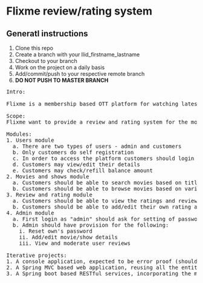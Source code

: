 # Flixme review/rating system

## Generatl instructions

1. Clone this repo
1. Create a branch with your llid_firstname_lastname
1. Checkout to your branch
1. Work on the project on a daily basis
1. Add/commit/push to your respective remote branch
1. **DO NOT PUSH TO MASTER BRANCH**

<pre>
Intro:

Flixme is a membership based OTT platform for watching latest movies and TV shows. People can do a self registration to access their favorite movies and shows. The platform is a pre-paid system, where in the user will deposite a fixed amount, and they will be charged for the amount of usage (in minutes) of the platform. Once the balance reaches a threshold, they will be notified for refilling the amount.

Scope:
Flixme want to provide a review and rating system for the movies and shows to be provided by the users.

Modules:
1. Users module
  a. There are two types of users - admin and customers
  b. Only customers do self registration
  c. In order to access the platform customers should login
  d. Customers may view/edit their details
  e. Customers may check/refill balance amount
2. Movies and shows module
  a. Customers should be able to search movies based on title
  b. Customers should be able to browse movies based on various parameters (e.g, genre, actors, year, ...)
3. Review and rating module
  a. Customers should be able to view the ratings and reviews by other customers
  b. Customers should be able to add/edit their own rating and/or review
4. Admin module
  a. First login as "admin" should ask for setting of password
  b. Admin should have provision for the following:
    i. Reset own's password
    ii. Add/edit movie/show details
    iii. View and moderate user reviews 

Iterative projects:
1. A console application, expected to be error proof (shouldn't break the app), to implement all of the above features using appropriate workflow.
2. A Spring MVC based web application, reusing all the entity, service, dao and exception classes from the console application.
3. A Spring boot based RESTful services, incorporating the micro service architecture.

</pre>
